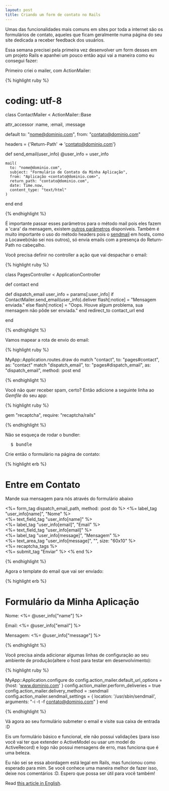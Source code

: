 ```yaml
---
layout: post
title: Criando um form de contato no Rails
---
```


<span class="drops">U</span>mas das funcionalidades mais comuns em sites por toda a internet são os formulários de contato, aqueles que ficam geralmente numa página do seu site dedicada a receber feedback dos usuários.

Essa semana precisei pela primeira vez desenvolver um form desses em um projeto Rails e apanhei um pouco então aqui vai a maneira como eu consegui fazer:

Primeiro criei o mailer, com ActionMailer:

{% highlight ruby %}

# coding: utf-8
class ContactMailer < ActionMailer::Base

  attr_accessor :name, :email, :message

  default to: "nome@dominio.com",
          from: "contato@dominio.com"

  headers = {'Return-Path' => 'contato@dominio.com'}

  def send_email(user_info)
    @user_info = user_info

    mail(
      to: "nome@dominio.com",
      subject: "Formulário de Contato da Minha Aplicação",
      from: "Aplicação <contato@dominio.com>",
      return_path: "contato@dominio.com",
      date: Time.now,
      content_type: "text/html"
    )
  end
end

{% endhighlight %}

É importante passar esses parâmetros para o método <span class="small_code">mail</span> pois eles fazem a 'cara' da mensagem, existem [outros parâmetros] disponíveis. Também é muito importante o uso do método <span class="small_code">headers</span> pois o [sendmail] em hosts, como a Locaweb(não sei nos outros), só envia emails com a presença do <span class="small_code">Return-Path</span> no cabeçalho.

Você precisa definir no controller a ação que vai despachar o email:

{% highlight ruby %}

class PagesController < ApplicationController

  def contact
  end

  def dispatch_email
    user_info = params[:user_info]
    if ContactMailer.send_email(user_info).deliver
      flash[:notice] = "Mensagem enviada."
    else
      flash[:notice] = "Oops. Houve algum problema, sua mensagem não pôde ser enviada."
    end
    redirect_to contact_url
  end

end

{% endhighlight %}

Vamos mapear a rota de envio do email:

{% highlight ruby %}

MyApp::Application.routes.draw do
  match "contact", to: "pages#contact", as: "contact"
  match "dispatch_email", to: "pages#dispatch_email", as: "dispatch_email", method: :post
end

{% endhighlight %}

Você não quer receber spam, certo? Então adicione a seguinte linha ao _Gemfile_ do seu app:

{% highlight ruby %}

gem "recaptcha", require: "recaptcha/rails"

{% endhighlight %}

Não se esqueça de rodar o bundler:

<pre class="terminal">
  $ bundle
</pre>

Crie então o formulário na página de contato:

{% highlight erb %}

<h1>Entre em Contato</h1>
<p>Mande sua mensagem para nós através do formulário abaixo</p>

<%= form_tag dispatch_email_path, method: :post do %>
  <%= label_tag "user_info[name]", "Nome" %><br/>
  <%= text_field_tag "user_info[name]" %><br />
  <%= label_tag "user_info[email]", "Email" %><br/>
  <%= text_field_tag "user_info[email]" %><br />
  <%= label_tag "user_info[message]", "Mensagem" %><br/>
  <%= text_area_tag "user_info[message]", "", size: "60x10" %><br/>
  <%= recaptcha_tags %><br/>
  <%= submit_tag "Enviar" %>
<% end %>

{% endhighlight %}

Agora o template do email que vai ser enviado:

{% highlight erb %}

<h1>Formulário da Minha Aplicação</h1>

<p>Nome: <%= @user_info["name"] %></p>
<p>Email: <%= @user_info["email"] %></p>
<p>Mensagem: <%= @user_info["message"] %></p>

{% endhighlight %}

Você precisa ainda adicionar algumas linhas de configuração ao seu ambiente de produção(altere o host para testar em desenvolvimento):

{% highlight ruby %}

MyApp::Application.configure do
  config.action_mailer.default_url_options = {host: 'www.dominio.com' }
  config.action_mailer.perform_deliveries = true
  config.action_mailer.delivery_method = :sendmail
  config.action_mailer.sendmail_settings = {
    location: '/usr/sbin/sendmail',
    arguments: "-i -t -f contato@dominio.com"
  }
end

{% endhighlight %}

Vá agora ao seu formulário submeter o email e visite sua caixa de entrada :D

Eis um formulário básico e funcional, ele não possui validações (para isso você vai ter que extender o ActiveModel ou usar um model do ActiveRecord) e logo não possui mensagens de erro, mas funciona que é uma beleza.

Eu não sei se essa abordagem está legal em Rails, mas funcionou como esperado para mim. Se você conhece uma maneira melhor de fazer isso, deixe nos comentários :D. Espero que possa ser útil para você também!

Read [this article in English].

[sendmail]: http://www.sendmail.com/sm/open_source/
[outros parâmetros]: http://api.rubyonrails.org/classes/ActionMailer/Base.html
[this article in English]: /creating-contact-form-rails-3

